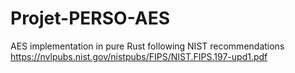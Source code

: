 # Projet-PERSO-AES
AES implementation in pure Rust following NIST recommendations
https://nvlpubs.nist.gov/nistpubs/FIPS/NIST.FIPS.197-upd1.pdf
